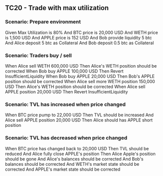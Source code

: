 ## TC20 - Trade with max utilization

### Scenario: Prepare environment
Given Max Utilization is 80%
And BTC price is 20,000 USD
And WETH price is 1,500 USD
And APPLE price is 152 USD
And Bob provide liquidity 5 btc
And Alice deposit 5 btc as Collateral
And Bob deposit 0.5 btc as Collateral

### Scenario: Traders buy / sell
When Alice sell WETH 600,000 USD
Then Alice's WETH position should be corrected
When Bob buy APPLE 100,000 USD
Then Revert InsufficientLiquidity
When Bob buy APPLE 20,000 USD
Then Bob's APPLE position should be corrected
When Alice sell more WETH position 150,000 USD
Then Alice's WETH position should be corrected
When Alice sell APPLE position 20,000 USD
Then Revert InsufficientLiquidity

### Scenario: TVL has increased when price changed
When BTC price pump to 22,000 USD
Then TVL should be increased
And Alice sell APPLE position 20,000 USD
Then Alice should has APPLE short position

### Scenario: TVL has decreased when price changed
When BTC price has changed back to 20,000 USD
Then TVL should be reduced
And Alice fully close APPLE's position
Then Alice Apple's position should be gone
And Alice's balances should be corrected
And Bob's balances should be corrected
And WETH's market state should be corrected
And APPLE's market state should be corrected
